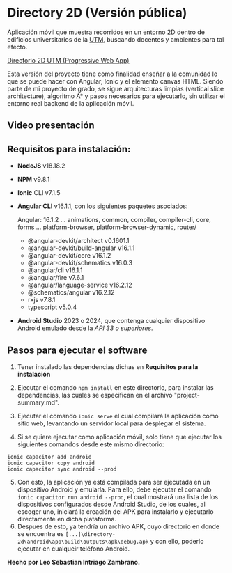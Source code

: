 # Directory 2D (Versión pública)
Aplicación móvil que muestra recorridos en un entorno 2D dentro de edificios universitarios de la [UTM](https://utm.edu.ec), buscando docentes y ambientes para tal efecto.

[Directorio 2D UTM (Progressive Web App)](https://directory-2d.web.app)


Esta versión del proyecto tiene como finalidad enseñar a la comunidad lo que se puede hacer con Angular, Ionic y el elemento canvas HTML. Siendo parte de mi proyecto de grado, se sigue arquitecturas limpias (vertical slice architecture), algoritmo A* y pasos necesarios para ejecutarlo, sin utilizar el entorno real backend de la aplicación móvil.


## Video presentación
<!-- <video controls src="presentation/directory-2d.mp4" title="Title" height=500></video> -->
<!-- ![Video](./presentation/directory-2d.mp4) -->

## Requisitos para instalación:
- **NodeJS** v18.18.2
- **NPM** v9.8.1
- **Ionic** CLI v7.1.5
- **Angular CLI** v16.1.1, con los siguientes paquetes asociados:

    Angular: 16.1.2
    ... animations, common, compiler, compiler-cli, core, forms
    ... platform-browser, platform-browser-dynamic, router/
    - @angular-devkit/architect       v0.1601.1
    - @angular-devkit/build-angular   v16.1.1
    - @angular-devkit/core            v16.1.2
    - @angular-devkit/schematics      v16.0.3
    - @angular/cli                    v16.1.1
    - @angular/fire                   v7.6.1
    - @angular/language-service       v16.2.12
    - @schematics/angular             v16.2.12
    - rxjs                            v7.8.1
    - typescript                      v5.0.4
- **Android Studio** 2023 o 2024, que contenga cualquier dispositivo Android emulado desde la *API 33 o superiores*. 

## Pasos para ejecutar el software
1. Tener instalado las dependencias dichas en **Requisitos para la instalación**
2. Ejecutar el comando ```npm install``` en este directorio, para instalar las dependencias, las cuales se especifican en el archivo "project-summary.md".
3. Ejecutar el comando ```ionic serve``` el cual compilará la aplicación como sitio web, levantando un servidor local para desplegar el sistema.

4. Si se quiere ejecutar como aplicación móvil, solo tiene que ejecutar los siguientes comandos desde este mismo directorio:
```
ionic capacitor add android
ionic capacitor copy android
ionic capacitor sync android --prod
```
5. Con esto, la aplicación ya está compilada para ser ejecutada en un dispositivo Android y emularla. Para ello, debe ejecutar el comando ```ionic capacitor run android --prod```, el cual mostrará una lista de los dispositivos configurados desde Android Studio, de los cuales, al escoger uno, iniciará la creación del APK para instalarlo y ejecutarlo directamente en dicha plataforma.
6. Despues de esto, ya tendría un archivo APK, cuyo directorio en donde se encuentra es ```[...]\directory-2d\android\app\build\outputs\apk\debug.apk``` y con ello, poderlo ejecutar en cualqueir teléfono Android.

**Hecho por Leo Sebastian Intriago Zambrano.**